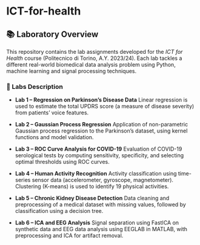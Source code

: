 # ICT-for-health 

## 📚 Laboratory Overview

This repository contains the lab assignments developed for the *ICT for Health* course (Politecnico di Torino, A.Y. 2023/24). Each lab tackles a different real-world biomedical data analysis problem using Python, machine learning and signal processing techniques.

### 🔬 Labs Description

- **Lab 1 – Regression on Parkinson’s Disease Data**
  Linear regression is used to estimate the total UPDRS score (a measure of disease severity) from patients’ voice features.

- **Lab 2 – Gaussian Process Regression**
  Application of non-parametric Gaussian process regression to the Parkinson’s dataset, using kernel functions and model validation.

- **Lab 3 – ROC Curve Analysis for COVID-19**
  Evaluation of COVID-19 serological tests by computing sensitivity, specificity, and selecting optimal thresholds using ROC curves.

- **Lab 4 – Human Activity Recognition**
  Activity classification using time-series sensor data (accelerometer, gyroscope, magnetometer). Clustering (K-means) is used to identify 19 physical activities.

- **Lab 5 – Chronic Kidney Disease Detection**
  Data cleaning and preprocessing of a medical dataset with missing values, followed by classification using a decision tree.

- **Lab 6 – ICA and EEG Analysis**
  Signal separation using FastICA on synthetic data and EEG data analysis using EEGLAB in MATLAB, with preprocessing and ICA for artifact removal.


